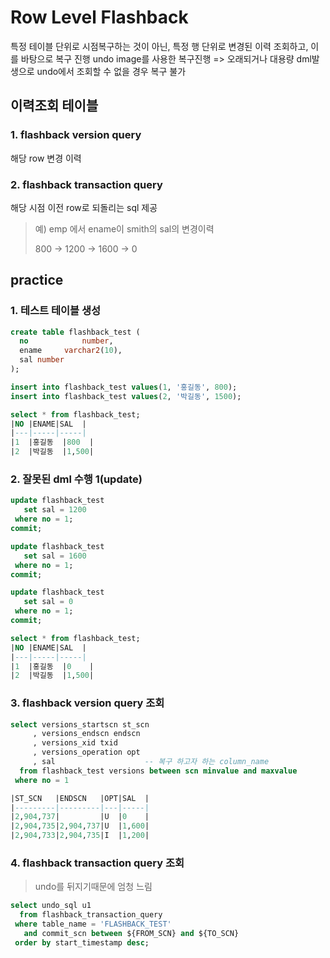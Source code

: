 # Row Level Flashback

특정 테이블 단위로 시점복구하는 것이 아닌,
특정 행 단위로 변경된 이력 조회하고, 이를 바탕으로 복구 진행
undo image를 사용한 복구진행 => 오래되거나 대용량 dml발생으로 undo에서 조회할 수 없을 경우 복구 불가



## 이력조회 테이블

### 1. flashback version query

해당 row 변경 이력

### 2. flashback transaction query

해당 시점 이전 row로 되돌리는 sql 제공

> 예) emp 에서 ename이 smith의 sal의 변경이력
>
> 800 -> 1200 -> 1600 -> 0



## practice

### 1. 테스트 테이블 생성

```sql
create table flashback_test (
  no 			number,
  ename		varchar2(10),
  sal number
);

insert into flashback_test values(1, '홍길동', 800);
insert into flashback_test values(2, '박길동', 1500);

select * from flashback_test;
|NO |ENAME|SAL  |
|---|-----|-----|
|1  |홍길동  |800  |
|2  |박길동  |1,500|
```

### 2. 잘못된 dml 수행 1(update)

```sql
update flashback_test
   set sal = 1200
 where no = 1;
commit;

update flashback_test
   set sal = 1600
 where no = 1;
commit;

update flashback_test
   set sal = 0
 where no = 1;
commit;

select * from flashback_test;
|NO |ENAME|SAL  |
|---|-----|-----|
|1  |홍길동  |0    |
|2  |박길동  |1,500|
```

### 3. flashback version query 조회

```sql
select versions_startscn st_scn
     , versions_endscn endscn
     , versions_xid txid
     , versions_operation opt
     , sal                    -- 복구 하고자 하는 column_name
  from flashback_test versions between scn minvalue and maxvalue
 where no = 1

|ST_SCN   |ENDSCN   |OPT|SAL  |
|---------|---------|---|-----|
|2,904,737|         |U  |0    |
|2,904,735|2,904,737|U  |1,600|
|2,904,733|2,904,735|I  |1,200|
```

### 4. flashback transaction query 조회

> undo를 뒤지기때문에 엄청 느림

```sql
select undo_sql u1
  from flashback_transaction_query
 where table_name = 'FLASHBACK_TEST'
   and commit_scn between ${FROM_SCN} and ${TO_SCN}
 order by start_timestamp desc;
```

